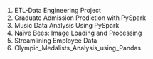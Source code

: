 1. ETL-Data Engineering Project
2. Graduate Admission Prediction with PySpark
3. Music Data Analysis Using PySpark
4. Naïve Bees: Image Loading and Processing
5. Streamlining Employee Data
6. Olympic_Medalists_Analysis_using_Pandas
